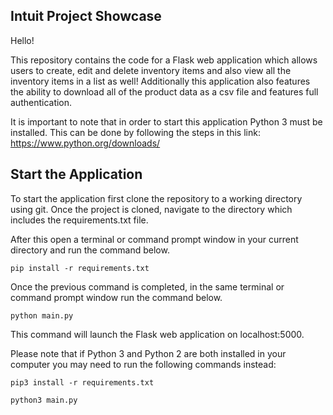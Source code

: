 ## Intuit Project Showcase

Hello!

This repository contains the code for a Flask web application which allows users to create, edit and delete inventory items and also view all the inventory items in a list as well! Additionally this application also features the ability to download all of the product data as a csv file and features full authentication.

It is important to note that in order to start this application Python 3 must be installed. This can be done by following the steps in this link: https://www.python.org/downloads/

## Start the Application

To start the application first clone the repository to a working directory using git. Once the project is cloned, navigate to the directory which includes the requirements.txt file.


After this open a terminal or command prompt window in your current directory and run the command below.

```
pip install -r requirements.txt
```

Once the previous command is completed, in the same terminal or command prompt window run the command below. 

```
python main.py
```
This command will launch the Flask web application on localhost:5000. 

Please note that if Python 3 and Python 2 are both installed in your computer you may need to run the following commands instead:

```
pip3 install -r requirements.txt
```

```
python3 main.py
```
